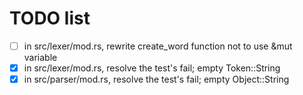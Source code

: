 # TODO list

- [ ] in src/lexer/mod.rs, rewrite create_word function not to use &mut variable
- [x] in src/lexer/mod.rs, resolve the test's fail; empty Token::String
- [x] in src/parser/mod.rs, resolve the test's fail; empty Object::String
